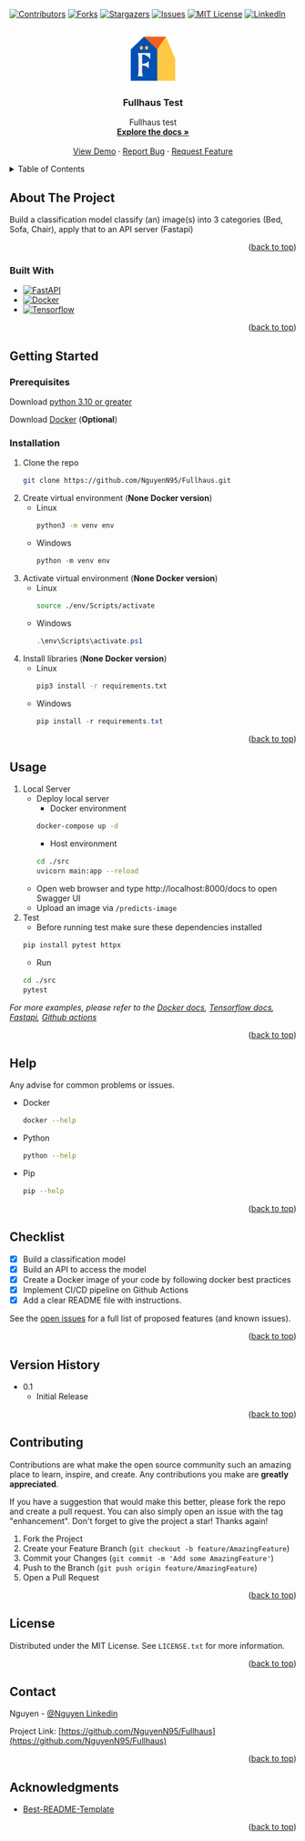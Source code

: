 <!-- Improved compatibility of back to top link: See: https://github.com/othneildrew/Best-README-Template/pull/73 -->
<a name="readme-top"></a>

<!-- PROJECT SHIELDS -->
<!--
*** I'm using markdown "reference style" links for readability.
*** Reference links are enclosed in brackets [ ] instead of parentheses ( ).
*** See the bottom of this document for the declaration of the reference variables
*** for contributors-url, forks-url, etc. This is an optional, concise syntax you may use.
*** https://www.markdownguide.org/basic-syntax/#reference-style-links
-->
[![Contributors][contributors-shield]][contributors-url]
[![Forks][forks-shield]][forks-url]
[![Stargazers][stars-shield]][stars-url]
[![Issues][issues-shield]][issues-url]
[![MIT License][license-shield]][license-url]
[![LinkedIn][linkedin-shield]][linkedin-url]



<!-- PROJECT LOGO -->
<br />
<div align="center">
  <a href="https://github.com/NguyenN95/Fullhaus">
    <img src="images/logo.png" alt="Logo" width="80" height="80">
  </a>

<h3 align="center">Fullhaus Test</h3>

  <p align="center">
    Fullhaus test
    <br />
    <a href="https://github.com/NguyenN95/Fullhaus#readme"><strong>Explore the docs »</strong></a>
    <br />
    <br />
    <a href="https://github.com/NguyenN95/Fullhaus">View Demo</a>
    ·
    <a href="https://github.com/NguyenN95/Fullhaus/issues">Report Bug</a>
    ·
    <a href="https://github.com/NguyenN95/Fullhaus/issues">Request Feature</a>
  </p>
</div>



<!-- TABLE OF CONTENTS -->
<details>
  <summary>Table of Contents</summary>
  <ol>
    <li>
      <a href="#about-the-project">About The Project</a>
      <ul>
        <li><a href="#built-with">Built With</a></li>
      </ul>
    </li>
    <li>
      <a href="#getting-started">Getting Started</a>
      <ul>
        <li><a href="#prerequisites">Prerequisites</a></li>
        <li><a href="#installation">Installation</a></li>
      </ul>
    </li>
    <li><a href="#usage">Usage</a></li>
    <li><a href="#help">Help</a></li>
    <li><a href="#checklist">Checklist</a></li>
    <li><a href="#version-history">Version history</a></li>
    <li><a href="#contributing">Contributing</a></li>
    <li><a href="#license">License</a></li>
    <li><a href="#contact">Contact</a></li>
    <li><a href="#acknowledgments">Acknowledgments</a></li>
  </ol>
</details>



<!-- ABOUT THE PROJECT -->
## About The Project

Build a classification model classify (an) image(s) into 3 categories (Bed, Sofa, Chair), apply that to an API server (Fastapi)

<p align="right">(<a href="#readme-top">back to top</a>)</p>



### Built With

* [![FastAPI][FastAPI]][FastAPI-url]
* [![Docker][Docker]][Docker-url]
* [![Tensorflow][Tensorflow]][Tensorflow-url]

<p align="right">(<a href="#readme-top">back to top</a>)</p>



<!-- GETTING STARTED -->
## Getting Started

### Prerequisites

Download [python 3.10 or greater](https://www.python.org/)

Download [Docker][Docker-url] (**Optional**)

### Installation

1. Clone the repo
   ```bash
   git clone https://github.com/NguyenN95/Fullhaus.git
   ```
2. Create virtual environment (**None Docker version**)
   * Linux 
      ```bash
      python3 -m venv env
      ```
   * Windows 
      ```powershell
      python -m venv env
      ```
3. Activate virtual environment (**None Docker version**)
   * Linux 
      ```bash
      source ./env/Scripts/activate
      ```
   * Windows 
      ```powershell
      .\env\Scripts\activate.ps1
      ```
4. Install libraries (**None Docker version**)
   * Linux 
      ```bash
      pip3 install -r requirements.txt
      ```
   * Windows 
      ```powershell
      pip install -r requirements.txt
      ```

<p align="right">(<a href="#readme-top">back to top</a>)</p>



<!-- USAGE EXAMPLES -->
## Usage

1. Local Server
   * Deploy local server
      * Docker environment
      ```bash
      docker-compose up -d
      ```
      * Host environment
      ```bash
      cd ./src
      uvicorn main:app --reload
      ```
   * Open web browser and type http://localhost:8000/docs to open Swagger UI 
   * Upload an image via `/predicts-image`
2. Test
   * Before running test make sure these dependencies installed
   ```bash
   pip install pytest httpx
   ```
   * Run
   ```bash
   cd ./src
   pytest
   ```

_For more examples, please refer to the [Docker docs](https://docs.docker.com/), [Tensorflow docs](https://www.tensorflow.org/api_docs/python/tf), [Fastapi](https://fastapi.tiangolo.com/), [Github actions](https://docs.github.com/en/actions)_

<p align="right">(<a href="#readme-top">back to top</a>)</p>



<!-- HELP -->
## Help

Any advise for common problems or issues.
* Docker
  ```bash
  docker --help
  ```

* Python
  ```bash
  python --help
  ```

* Pip
  ```bash
  pip --help
  ```

<p align="right">(<a href="#readme-top">back to top</a>)</p>



<!-- ROADMAP -->
## Checklist

- [x] Build a classification model
- [x] Build an API to access the model
- [x] Create a Docker image of your code by following docker best practices
- [x] Implement CI/CD pipeline on Github Actions
- [x] Add a clear README file with instructions.

See the [open issues](https://github.com/NguyenN95/Fullhaus/issues) for a full list of proposed features (and known issues).

<p align="right">(<a href="#readme-top">back to top</a>)</p>


<!-- Version history -->
## Version History

* 0.1
    * Initial Release

<p align="right">(<a href="#readme-top">back to top</a>)</p>



<!-- CONTRIBUTING -->
## Contributing

Contributions are what make the open source community such an amazing place to learn, inspire, and create. Any contributions you make are **greatly appreciated**.

If you have a suggestion that would make this better, please fork the repo and create a pull request. You can also simply open an issue with the tag "enhancement".
Don't forget to give the project a star! Thanks again!

1. Fork the Project
2. Create your Feature Branch (`git checkout -b feature/AmazingFeature`)
3. Commit your Changes (`git commit -m 'Add some AmazingFeature'`)
4. Push to the Branch (`git push origin feature/AmazingFeature`)
5. Open a Pull Request

<p align="right">(<a href="#readme-top">back to top</a>)</p>



<!-- LICENSE -->
## License

Distributed under the MIT License. See `LICENSE.txt` for more information.

<p align="right">(<a href="#readme-top">back to top</a>)</p>



<!-- CONTACT -->
## Contact

Nguyen - [@Nguyen Linkedin](https://www.linkedin.com/in/binhnguyennguyen/)

Project Link: [https://github.com/NguyenN95/Fullhaus](https://github.com/NguyenN95/Fullhaus)

<p align="right">(<a href="#readme-top">back to top</a>)</p>



<!-- ACKNOWLEDGMENTS -->
## Acknowledgments

* [Best-README-Template](https://github.com/othneildrew/Best-README-Template)

<p align="right">(<a href="#readme-top">back to top</a>)</p>



<!-- MARKDOWN LINKS & IMAGES -->
<!-- https://www.markdownguide.org/basic-syntax/#reference-style-links -->

<!-- How to make badages Reference -->
<!-- https://github.com/Ileriayo/markdown-badges -->
<!-- https://javascript.plainenglish.io/how-to-make-custom-language-badges-for-your-profile-using-shields-io-d2aeaf016b6b -->

[contributors-shield]: https://img.shields.io/github/contributors/NguyenN95/Fullhaus.svg?style=for-the-badge
[contributors-url]: https://github.com/NguyenN95/Fullhaus/graphs/contributors

[forks-shield]: https://img.shields.io/github/forks/NguyenN95/Fullhaus.svg?style=for-the-badge
[forks-url]: https://github.com/NguyenN95/Fullhaus/network/members

[stars-shield]: https://img.shields.io/github/stars/NguyenN95/Fullhaus.svg?style=for-the-badge
[stars-url]: https://github.com/NguyenN95/Fullhaus/stargazers

[issues-shield]: https://img.shields.io/github/issues/NguyenN95/Fullhaus.svg?style=for-the-badge
[issues-url]: https://github.com/NguyenN95/Fullhaus/issues

[license-shield]: https://img.shields.io/github/license/NguyenN95/Fullhaus.svg?style=for-the-badge
[license-url]: https://github.com/NguyenN95/Fullhaus/blob/master/LICENSE.txt

[linkedin-shield]: https://img.shields.io/badge/-LinkedIn-black.svg?style=for-the-badge&logo=linkedin&colorB=555
[linkedin-url]: https://www.linkedin.com/in/nguyenn95/

[TensorFlow]: https://img.shields.io/badge/TensorFlow-%23FF6F00.svg?style=for-the-badge&logo=TensorFlow&logoColor=white
[TensorFlow-url]: https://www.tensorflow.org/

[Docker]: https://img.shields.io/badge/docker-%230db7ed.svg?style=for-the-badge&logo=docker&logoColor=white
[Docker-url]: https://www.docker.com/

[FastAPI]: https://img.shields.io/badge/FastAPI-005571?style=for-the-badge&logo=fastapi
[FastAPI-url]: https://fastapi.tiangolo.com/